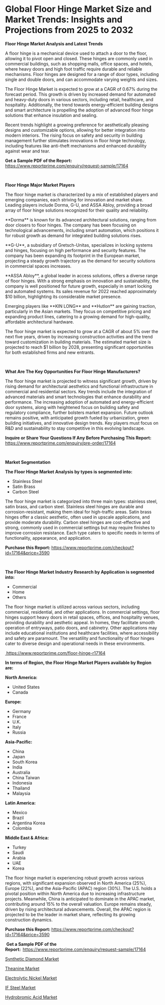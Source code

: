 <p><h1>Global Floor Hinge Market Size and Market Trends: Insights and Projections from 2025 to 2032</h1></p><p><strong>Floor Hinge Market Analysis and Latest Trends</strong></p>
<p><p>A floor hinge is a mechanical device used to attach a door to the floor, allowing it to pivot open and closed. These hinges are commonly used in commercial buildings, such as shopping malls, office spaces, and hotels, where heavy doors and high foot traffic require durable and reliable mechanisms. Floor hinges are designed for a range of door types, including single and double doors, and can accommodate varying weights and sizes.</p><p>The Floor Hinge Market is expected to grow at a CAGR of 0.67% during the forecast period. This growth is driven by increased demand for automated and heavy-duty doors in various sectors, including retail, healthcare, and hospitality. Additionally, the trend towards energy-efficient building designs and smart architecture is propelling the adoption of advanced floor hinge solutions that enhance insulation and sealing.</p><p>Recent trends highlight a growing preference for aesthetically pleasing designs and customizable options, allowing for better integration into modern interiors. The rising focus on safety and security in building management further stimulates innovations in floor hinge technology, including features like anti-theft mechanisms and enhanced durability against wear and tear.</p></p>
<p><strong>Get a Sample PDF of the Report:&nbsp;</strong> <a href="https://www.reportprime.com/enquiry/request-sample/17164?utm_campaign=1888&utm_medium=2&utm_source=Github&utm_content=ia&utm_term=18032025&utm_id=floor-hinge">https://www.reportprime.com/enquiry/request-sample/17164</a></p>
<p>&nbsp;</p>
<p><strong>Floor Hinge Major Market Players</strong></p>
<p><p>The floor hinge market is characterized by a mix of established players and emerging companies, each striving for innovation and market share. Leading players include Dorma, G-U, and ASSA Abloy, providing a broad array of floor hinge solutions recognized for their quality and reliability.</p><p>**Dorma** is known for its advanced architectural solutions, ranging from door closers to floor hinges. The company has been focusing on technological advancements, including smart automation, which positions it for robust growth as demand for integrated building solutions rises.</p><p>**G-U**, a subsidiary of Gretsch-Unitas, specializes in locking systems and hinges, focusing on high performance and security features. The company has been expanding its footprint in the European market, projecting a steady growth trajectory as the demand for security solutions in commercial spaces increases.</p><p>**ASSA Abloy**, a global leader in access solutions, offers a diverse range of floor hinges. With a strong emphasis on innovation and sustainability, the company is well positioned for future growth, especially in smart locking and automated systems. Its sales revenue for 2022 reached approximately $10 billion, highlighting its considerable market presence.</p><p>Emerging players like **KIN LONG** and **Hutlon** are gaining traction, particularly in the Asian markets. They focus on competitive pricing and expanding product lines, catering to a growing demand for high-quality, affordable architectural hardware.</p><p>The floor hinge market is expected to grow at a CAGR of about 5% over the next five years, driven by increasing construction activities and the trend toward customization in building materials. The estimated market size is projected to reach $1 billion by 2028, presenting significant opportunities for both established firms and new entrants.</p></p>
<p>&nbsp;</p>
<p><strong>What Are The Key Opportunities For Floor Hinge Manufacturers?</strong></p>
<p><p>The floor hinge market is projected to witness significant growth, driven by rising demand for architectural aesthetics and functional infrastructure in commercial and residential sectors. Key trends include the integration of advanced materials and smart technologies that enhance durability and performance. The increasing adoption of automated and energy-efficient door systems, along with heightened focus on building safety and regulatory compliance, further bolsters market expansion. Future outlook remains positive, with anticipated growth fueled by urbanization, green building initiatives, and innovative design trends. Key players must focus on R&D and sustainability to stay competitive in this evolving landscape.</p></p>
<p><strong>Inquire or Share Your Questions If Any Before Purchasing This Report:</strong> <a href="https://www.reportprime.com/enquiry/pre-order/17164?utm_campaign=1888&utm_medium=2&utm_source=Github&utm_content=ia&utm_term=18032025&utm_id=floor-hinge">https://www.reportprime.com/enquiry/pre-order/17164</a></p>
<p>&nbsp;</p>
<p><strong>Market Segmentation</strong></p>
<p><strong>The Floor Hinge Market Analysis by types is segmented into:</strong></p>
<p><ul><li>Stainless Steel</li><li>Satin Brass</li><li>Carbon Steel</li></ul></p>
<p><p>The floor hinge market is categorized into three main types: stainless steel, satin brass, and carbon steel. Stainless steel hinges are durable and corrosion-resistant, making them ideal for high-traffic areas. Satin brass hinges offer a classic aesthetic, often used in upscale applications, and provide moderate durability. Carbon steel hinges are cost-effective and strong, commonly used in commercial settings but may require finishes to improve corrosion resistance. Each type caters to specific needs in terms of functionality, appearance, and application.</p></p>
<p><strong>Purchase this Report:&nbsp;</strong><a href="https://www.reportprime.com/checkout?id=17164&price=3590&utm_campaign=1888&utm_medium=2&utm_source=Github&utm_content=ia&utm_term=18032025&utm_id=floor-hinge">https://www.reportprime.com/checkout?id=17164&price=3590</a></p>
<p>&nbsp;</p>
<p><strong>The Floor Hinge Market Industry Research by Application is segmented into:</strong></p>
<p><ul><li>Commercial</li><li>Home</li><li>Others</li></ul></p>
<p><p>The floor hinge market is utilized across various sectors, including commercial, residential, and other applications. In commercial settings, floor hinges support heavy doors in retail spaces, offices, and hospitality venues, providing durability and aesthetic appeal. In homes, they facilitate smooth operation of entryways, patio doors, and cabinetry. Other applications may include educational institutions and healthcare facilities, where accessibility and safety are paramount. The versatility and functionality of floor hinges cater to diverse design and operational needs in these environments.</p></p>
<p><a href="https://www.reportprime.com/floor-hinge-r17164?utm_campaign=1888&utm_medium=2&utm_source=Github&utm_content=ia&utm_term=18032025&utm_id=floor-hinge">&nbsp;https://www.reportprime.com/floor-hinge-r17164</a></p>
<p><strong>In terms of Region, the Floor Hinge Market Players available by Region are:</strong></p>
<p>
    <p> <strong> North America: </strong>
        <ul>
            <li>United States</li>
            <li>Canada</li>
        </ul>
        </p> 
    <p> <strong> Europe: </strong>
        <ul>
            <li>Germany</li>
            <li>France</li>
            <li>U.K.</li>
            <li>Italy</li>
            <li>Russia</li>
        </ul>
        </p> 
    <p> <strong> Asia-Pacific: </strong>
        <ul>
            <li>China</li>
            <li>Japan</li>
            <li>South Korea</li>
            <li>India</li>
            <li>Australia</li>
            <li>China Taiwan</li>
            <li>Indonesia</li>
            <li>Thailand</li>
            <li>Malaysia</li>
        </ul>
        </p> 
    <p> <strong> Latin America: </strong>
        <ul>
            <li>Mexico</li>
            <li>Brazil</li>
            <li>Argentina Korea</li>
            <li>Colombia</li>
        </ul>
        </p> 
    <p> <strong> Middle East & Africa: </strong>
        <ul>
            <li>Turkey</li>
            <li>Saudi</li>
            <li>Arabia</li>
            <li>UAE</li>
            <li>Korea</li>
        </ul>
    </p>
    </p>
<p><p>The floor hinge market is experiencing robust growth across various regions, with significant expansion observed in North America (25%), Europe (22%), and the Asia-Pacific (APAC) region (30%). The U.S. holds a pivotal position within North America due to increasing infrastructure projects. Meanwhile, China is anticipated to dominate in the APAC market, contributing around 15% to the overall valuation. Europe remains steady, driven by rising architectural advancements. Overall, the APAC region is projected to be the leader in market share, reflecting its growing construction dynamics.</p></p>
<p><strong>Purchase this Report: </strong><a href="https://www.reportprime.com/checkout?id=17164&price=3590&utm_campaign=1888&utm_medium=2&utm_source=Github&utm_content=ia&utm_term=18032025&utm_id=floor-hinge">https://www.reportprime.com/checkout?id=17164&price=3590</a></p>
<p>&nbsp;<strong>Get a Sample PDF of the Report:&nbsp;&nbsp;</strong><a href="https://www.reportprime.com/enquiry/request-sample/17164?utm_campaign=1888&utm_medium=2&utm_source=Github&utm_content=ia&utm_term=18032025&utm_id=floor-hinge">https://www.reportprime.com/enquiry/request-sample/17164</a></p>
<p><strong></strong></p>
<p><p><a href="https://github.com/gitfwelday/Market-Research-Report-List-1/blob/main/synthetic-diamond-market.md?utm_campaign=1888&utm_medium=2&utm_source=Github&utm_content=ia&utm_term=18032025&utm_id=floor-hinge">Synthetic Diamond Market</a></p><p><a href="https://github.com/heinslakey2x/Market-Research-Report-List-1/blob/main/theanine-market.md?utm_campaign=1888&utm_medium=2&utm_source=Github&utm_content=ia&utm_term=18032025&utm_id=floor-hinge">Theanine Market</a></p><p><a href="https://github.com/buseknoden2b/Market-Research-Report-List-1/blob/main/electrolytic-nickel-market.md?utm_campaign=1888&utm_medium=2&utm_source=Github&utm_content=ia&utm_term=18032025&utm_id=floor-hinge">Electrolytic Nickel Market</a></p><p><a href="https://github.com/makzzochil/Market-Research-Report-List-1/blob/main/if-steel-market.md?utm_campaign=1888&utm_medium=2&utm_source=Github&utm_content=ia&utm_term=18032025&utm_id=floor-hinge">IF Steel Market</a></p><p><a href="https://github.com/mronmizoe/Market-Research-Report-List-1/blob/main/hydrobromic-acid-market.md?utm_campaign=1888&utm_medium=2&utm_source=Github&utm_content=ia&utm_term=18032025&utm_id=floor-hinge">Hydrobromic Acid Market</a></p></p>